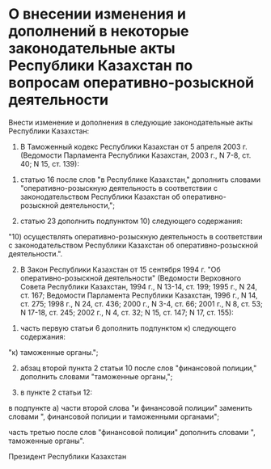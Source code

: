 # О внесении изменения и дополнений в некоторые законодательные акты Республики Казахстан по вопросам оперативно-розыскной деятельности

Внести изменение и дополнения в следующие законодательные акты Республики Казахстан:

1. В Таможенный кодекс Республики Казахстан от 5 апреля 2003 г. (Ведомости Парламента Республики Казахстан, 2003 г., N 7-8, ст. 40; N 15, ст. 139):

1) статью 16 после слов "в Республике Казахстан," дополнить словами "оперативно-розыскную деятельность в соответствии с законодательством Республики Казахстан об оперативно-розыскной деятельности,";

2) статью 23 дополнить подпунктом 10) следующего содержания:

"10) осуществлять оперативно-розыскную деятельность в соответствии с законодательством Республики Казахстан об оперативно-розыскной деятельности.".

2. В Закон Республики Казахстан от 15 сентября 1994 г. "Об оперативно-розыскной деятельности" (Ведомости Верховного Совета Республики Казахстан, 1994 г., N 13-14, ст. 199; 1995 г., N 24, ст. 167; Ведомости Парламента Республики Казахстан, 1996 г., N 14, ст. 275; 1998 г., N 24, ст. 436; 2000 г., N 3-4, ст. 66; 2001 г., N 8, ст. 53; N 17-18, ст. 245; 2002 г., N 4, ст. 32; N 15, ст. 147; N 17, ст. 155):

1) часть первую статьи 6 дополнить подпунктом к) следующего содержания:

"к) таможенные органы.";

2) абзац второй пункта 2 статьи 10 после слов "финансовой полиции," дополнить словами "таможенные органы,";

3) в пункте 2 статьи 12:

в подпункте а) части второй слова "и финансовой полиции" заменить словами ", финансовой полиции и таможенными органами";

часть третью после слов "финансовой полиции" дополнить словами ", таможенные органы".

Президент Республики Казахстан

